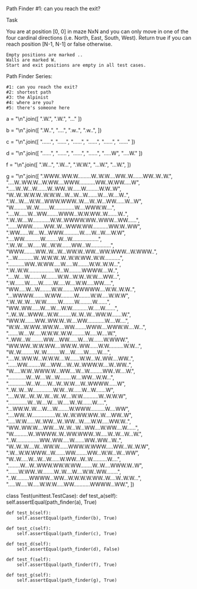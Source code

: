 Path Finder #1: can you reach the exit?

Task

You are at position [0, 0] in maze NxN and you can only move in one of the four cardinal directions (i.e. North, East, South, West). Return true if you can reach position [N-1, N-1] or false otherwise.

    Empty positions are marked ..
    Walls are marked W.
    Start and exit positions are empty in all test cases.

Path Finder Series:

    #1: can you reach the exit?
    #2: shortest path
    #3: the Alpinist
    #4: where are you?
    #5: there's someone here

a = "\n".join([
".W.",
".W.",
"..."
])

b = "\n".join([
".W..",
"....",
".w..",
".w..",
])

c = "\n".join([
"......",
"......",
"......",
"......",
"......",
"......"
])

d = "\n".join([
"......",
"......",
"......",
"......",
".....W",
"....W."
])

f = "\n".join([
".W...",
".W...",
".W.W.",
"...W.",
"...W.",
])

g = "\n".join([
".WWW..WW.W.........W..W.W....WW..W.......WW..W..W.",
"....W..WW.W...W.WW....WWW...........WW..W.WW.....W",
".....W..W...W.......W..WW..W......W.........W.W..W",
"W..W..W.W.W..W.W.W...W...W...W.......W....W....W..",
".W...W....W.W...WWW.WWW..W....W..W...WW......W...W",
"W.........W..W.......W..............W....WWW.W....",
"....W......W...WW........WWW...W.W.WW..W.......W..",
".W..W....W............W.W..WWWW.WW..WWW...WW......",
"......WWW........WW..W...WWW.WW...........WW.W..WW",
".WW......W....W...WWW...........W.....W...W....W.W",
"....WW...........W.........W...W..................",
".W..W....W......W...W.W.......WW...W..............",
"WWW........WW..W...W...WW.W..WW...WW.WWW...W.WWW..",
"...W...........W..W.W.W..W..W.W.WW..W.W...........",
"...........WW..W.WW.....W.....W........W.W..W.W...",
".W..W.W..................W...W.........WWWW....W..",
"....W....W........W........W.W...W.W..W.W....WW...",
".W.......W......W.......W.....W....W.W.....WW.....",
"WW.....W...W........W.W........WWWWW....W.W..W.W..",
"...WWWW........W.WW.........W........W.W.....W.W.W",
".W..W..W....W.W........W........W.........W.......",
"WW..WW......W....W....W.W...........W.....W.......",
"..W..W...WWW...W.W.........W..W..W...WW.W.......W.",
"WW.W.......WW..WW.W..W....WW............W....W....",
"W.W...W.WW..WW.W....WW........WWW....WWW.W....W...",
".......W....W.....W.W.W..W.W.........W.....W....W.",
"..WW...W.........WW....WW......W....W.......W.WWW.",
"WW.WW..W.W.WW....WW.W..WW......W.W..........W.W...",
"W..W.........W..W.........W....W......W......W....",
"....W..WW.W...W.W.W....W.......W.W...W..WW....WW..",
"......WW.........W....WW....W..W..WWW.W....W..WW..",
"W.....W.W..WWW.W...WW....W...W.........WW..W....W.",
"............W...W....W...W........W....WW...W.W...",
"............W...W.....W...W..W.W....W..WWWW......W",
"..W..W...W..............W.W...W......W...W.......W",
"....W.W...W..W..W...W..W....W.W...........W..W.W.W",
".............W...W....W....W.....W..W.......W.....",
"...WW.W..W....W....W........W.WWW..........W....WW",
"....WW..W................W..W..W.WW.WW..W....WW..W",
".....W.W......W..WW...W..WW...W.....W.W.....WW.W..",
"WW..WW.W....WW....W..W...W...WW....W.WW....W......",
"W..........W..WWWW..W..WW.WWW..W.....W..W...W...W.",
"..W................WW..WW.....W.......WW..WW...W..",
"W..W..W....W...WW.W......WWW.W.WWW.....WW...W..W.W",
".W...W.W.WWW...W.......WW........WW...W.W...W...WW",
"W..W.....W...W...W......W.WW...W..W..........W....",
"........W...W..WWW.WW.W.WW........W..W....WWW.W..W",
".......W.WW..W........W..W....W....W.W..WW........",
"..W.........WWWW...WW...W.W.W.W.WW..W....W..W.W...",
".....W.....W.....W.W.W.....WW...........WWWW...WW.",
])

class Test(unittest.TestCase):
def test_a(self):
self.assertEqual(path_finder(a), True)

    def test_b(self):
        self.assertEqual(path_finder(b), True)

    def test_c(self):
        self.assertEqual(path_finder(c), True)

    def test_d(self):
        self.assertEqual(path_finder(d), False)

    def test_f(self):
        self.assertEqual(path_finder(f), True)

    def test_g(self):
        self.assertEqual(path_finder(g), True)
